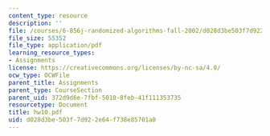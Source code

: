 ```yaml
---
content_type: resource
description: ''
file: /courses/6-856j-randomized-algorithms-fall-2002/d028d3be503f7d922e64f738e85701a0_hw10.pdf
file_size: 55352
file_type: application/pdf
learning_resource_types:
- Assignments
license: https://creativecommons.org/licenses/by-nc-sa/4.0/
ocw_type: OCWFile
parent_title: Assignments
parent_type: CourseSection
parent_uid: 372d9d6e-7fbf-5010-8feb-41f111353735
resourcetype: Document
title: hw10.pdf
uid: d028d3be-503f-7d92-2e64-f738e85701a0
---
```

